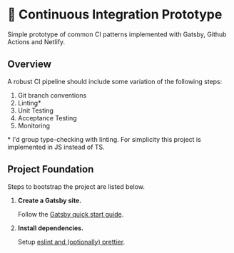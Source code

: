 # 🤖 Continuous Integration Prototype

Simple prototype of common CI patterns implemented with Gatsby, Github Actions and Netlify.

## Overview

A robust CI pipeline should include some variation of the following steps:

1. Git branch conventions
1. Linting\*
1. Unit Testing
1. Acceptance Testing
1. Monitoring

\* I'd group type-checking with linting. For simplicity this project is implemented in JS instead of TS.

## Project Foundation

Steps to bootstrap the project are listed below.

1.  **Create a Gatsby site.**

    Follow the [Gatsby quick start guide](https://www.gatsbyjs.com/docs/quick-start/).

2.  **Install dependencies.**

    Setup [eslint and (optionally) prettier](https://www.gatsbyjs.com/plugins/gatsby-plugin-prettier-eslint/).
